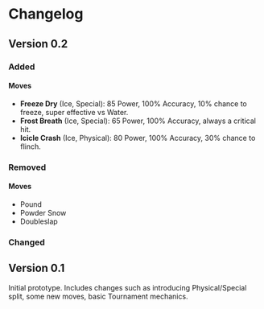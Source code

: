 # Changelog

## Version 0.2

### Added

#### Moves
- **Freeze Dry** (Ice, Special): 85 Power, 100% Accuracy, 10% chance to freeze, super effective vs Water.
- **Frost Breath** (Ice, Special): 65 Power, 100% Accuracy, always a critical hit.
- **Icicle Crash** (Ice, Physical): 80 Power, 100% Accuracy, 30% chance to flinch.

### Removed

#### Moves
- Pound
- Powder Snow
- Doubleslap

### Changed


## Version 0.1

Initial prototype.
Includes changes such as introducing Physical/Special split, some new moves, basic Tournament mechanics.
